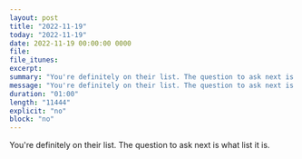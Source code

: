 ```yaml
---
layout: post
title: "2022-11-19"
today: "2022-11-19"
date: 2022-11-19 00:00:00 0000
file:
file_itunes:
excerpt:
summary: "You're definitely on their list. The question to ask next is what list it is."
message: "You're definitely on their list. The question to ask next is what list it is."
duration: "01:00"
length: "11444"
explicit: "no"
block: "no"
---
```

You're definitely on their list. The question to ask next is what list it is.

